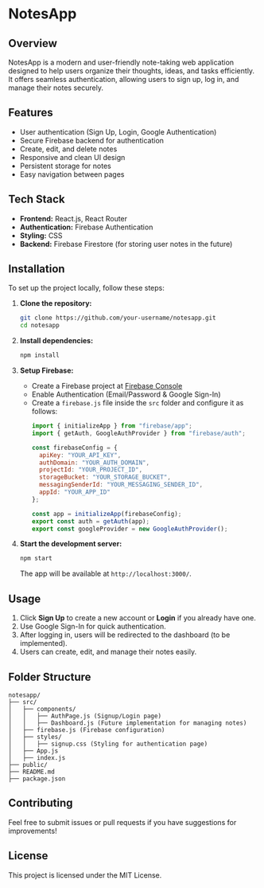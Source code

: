 # NotesApp

## Overview
NotesApp is a modern and user-friendly note-taking web application designed to help users organize their thoughts, ideas, and tasks efficiently. It offers seamless authentication, allowing users to sign up, log in, and manage their notes securely.

## Features
- User authentication (Sign Up, Login, Google Authentication)
- Secure Firebase backend for authentication
- Create, edit, and delete notes
- Responsive and clean UI design
- Persistent storage for notes
- Easy navigation between pages

## Tech Stack
- **Frontend:** React.js, React Router
- **Authentication:** Firebase Authentication
- **Styling:** CSS
- **Backend:** Firebase Firestore (for storing user notes in the future)

## Installation
To set up the project locally, follow these steps:

1. **Clone the repository:**
   ```sh
   git clone https://github.com/your-username/notesapp.git
   cd notesapp
   ```

2. **Install dependencies:**
   ```sh
   npm install
   ```

3. **Setup Firebase:**
   - Create a Firebase project at [Firebase Console](https://console.firebase.google.com/)
   - Enable Authentication (Email/Password & Google Sign-In)
   - Create a `firebase.js` file inside the `src` folder and configure it as follows:
     ```js
     import { initializeApp } from "firebase/app";
     import { getAuth, GoogleAuthProvider } from "firebase/auth";
     
     const firebaseConfig = {
       apiKey: "YOUR_API_KEY",
       authDomain: "YOUR_AUTH_DOMAIN",
       projectId: "YOUR_PROJECT_ID",
       storageBucket: "YOUR_STORAGE_BUCKET",
       messagingSenderId: "YOUR_MESSAGING_SENDER_ID",
       appId: "YOUR_APP_ID"
     };
     
     const app = initializeApp(firebaseConfig);
     export const auth = getAuth(app);
     export const googleProvider = new GoogleAuthProvider();
     ```

4. **Start the development server:**
   ```sh
   npm start
   ```
   The app will be available at `http://localhost:3000/`.

## Usage
1. Click **Sign Up** to create a new account or **Login** if you already have one.
2. Use Google Sign-In for quick authentication.
3. After logging in, users will be redirected to the dashboard (to be implemented).
4. Users can create, edit, and manage their notes easily.

## Folder Structure
```
notesapp/
├── src/
│   ├── components/
│   │   ├── AuthPage.js (Signup/Login page)
│   │   ├── Dashboard.js (Future implementation for managing notes)
│   ├── firebase.js (Firebase configuration)
│   ├── styles/
│   │   ├── signup.css (Styling for authentication page)
│   ├── App.js
│   ├── index.js
├── public/
├── README.md
├── package.json
```

## Contributing
Feel free to submit issues or pull requests if you have suggestions for improvements!

## License
This project is licensed under the MIT License.

